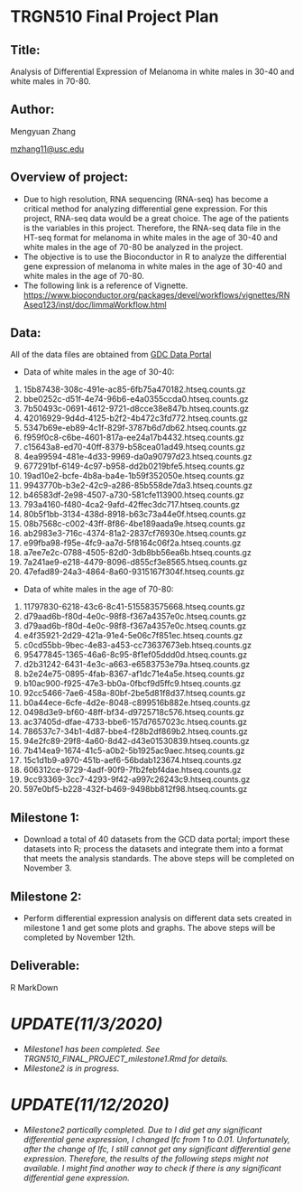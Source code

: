 TRGN510 Final Project Plan
================
Title:
------------------
Analysis of Differential Expression of Melanoma in white males in 30-40 and white males in 70-80.

Author:
----------------
Mengyuan Zhang

mzhang11@usc.edu

Overview of project:
----------------------
* Due to high resolution, RNA sequencing (RNA-seq) has become a critical method for analyzing differential gene expression. For this project, RNA-seq data would be a great choice. The age of the patients is the variables in this project. Therefore, the RNA-seq data file in the HT-seq format for melanoma in white males in the age of 30-40 and white males in the age of 70-80 be analyzed in the project.
* The objective is to use the Bioconductor in R to analyze the differential gene expression of melanoma in white males in the age of 30-40 and white males in the age of 70-80.
* The following link is a reference of Vignette. https://www.bioconductor.org/packages/devel/workflows/vignettes/RNAseq123/inst/doc/limmaWorkflow.html

Data:
------------
All of the data files are obtained from [GDC Data Portal](https://portal.gdc.cancer.gov/)
* Data of white males in the age of 30-40:
1. 15b87438-308c-491e-ac85-6fb75a470182.htseq.counts.gz
2. bbe0252c-d51f-4e74-96b6-e4a0355ccda0.htseq.counts.gz
3. 7b50493c-0691-4612-9721-d8cce38e847b.htseq.counts.gz
4. 42016929-9d4d-4125-b2f2-4b472c3fd772.htseq.counts.gz
5. 5347b69e-eb89-4c1f-829f-3787b6d7db62.htseq.counts.gz
6. f959f0c8-c6be-4601-817a-ee24a17b4432.htseq.counts.gz
7. c15643a8-ed70-40ff-8379-b58cea01ad49.htseq.counts.gz
8. 4ea99594-481e-4d33-9969-da0a90797d23.htseq.counts.gz
9. 677291bf-6149-4c97-b958-dd2b0219bfe5.htseq.counts.gz
10. 19ad10e2-bcfe-4b8a-ba4e-1b59f352050e.htseq.counts.gz
11. 9943770b-b3e2-42c9-a286-85b558de7da3.htseq.counts.gz
12. b46583df-2e98-4507-a730-581cfe113900.htseq.counts.gz
13. 793a4160-f480-4ca2-9afd-42ffec3dc717.htseq.counts.gz
14. 80b5f1bb-3134-438d-8918-b63c73a44e0f.htseq.counts.gz
15. 08b7568c-c002-43ff-8f86-4be189aada9e.htseq.counts.gz
16. ab2983e3-716c-4374-81a2-2837cf76930e.htseq.counts.gz
17. e99fba98-f95e-4fc9-aa7d-5f8164c06f2a.htseq.counts.gz
18. a7ee7e2c-0788-4505-82d0-3db8bb56ea6b.htseq.counts.gz
19. 7a241ae9-e218-4479-8096-d855cf3e8565.htseq.counts.gz
20. 47efad89-24a3-4864-8a60-9315167f304f.htseq.counts.gz

* Data of white males in the age of 70-80:
1. 11797830-6218-43c6-8c41-515583575668.htseq.counts.gz
2. d79aad6b-f80d-4e0c-98f8-f367a4357e0c.htseq.counts.gz
3. d79aad6b-f80d-4e0c-98f8-f367a4357e0c.htseq.counts.gz
4. e4f35921-2d29-421a-91e4-5e06c7f851ec.htseq.counts.gz
5. c0cd55bb-9bec-4e83-a453-cc73637673eb.htseq.counts.gz
6. 95477845-1365-46a6-8c95-8f1ef05ddd0d.htseq.counts.gz
7. d2b31242-6431-4e3c-a663-e6583753e79a.htseq.counts.gz
8. b2e24e75-0895-4fab-8367-af1dc71e4a5e.htseq.counts.gz
9. b10ac900-f925-47e3-bb0a-0fbcf9d5ffc9.htseq.counts.gz
10. 92cc5466-7ae6-458a-80bf-2be5d81f8d37.htseq.counts.gz
11. b0a44ece-6cfe-4d2e-8048-c899516b882e.htseq.counts.gz
12. 0498d3e9-bf60-48ff-bf34-d9725718c576.htseq.counts.gz
13. ac37405d-dfae-4733-bbe6-157d7657023c.htseq.counts.gz
14. 786537c7-34b1-4d87-bbe4-f28b2df869b2.htseq.counts.gz
15. 94e2fc89-29f8-4a60-8d42-d43e01530839.htseq.counts.gz
16. 7b414ea9-1674-41c5-a0b2-5b1925ac9aec.htseq.counts.gz
17. 15c1d1b9-a970-451b-aef6-56bdab123674.htseq.counts.gz
18. 606312ce-9729-4adf-90f9-7fb2febf4dae.htseq.counts.gz
19. 9cc93369-3cc7-4293-9f42-a997c26243c9.htseq.counts.gz
20. 597e0bf5-b228-432f-b469-9498bb812f98.htseq.counts.gz

Milestone 1:
----------------
* Download a total of 40 datasets from the GCD data portal; import these datasets into R; process the datasets and integrate them into a format that meets the analysis standards. The above steps will be completed on November 3.

Milestone 2:
----------------
* Perform differential expression analysis on different data sets created in milestone 1 and get some plots and graphs. The above steps will be completed by November 12th.

Deliverable:
----------------
R MarkDown



*UPDATE(11/3/2020)*
================
* *Milestone1 has been completed. See TRGN510_FINAL_PROJECT_milestone1.Rmd for details.* 
* *Milestone2 is in progress.*


*UPDATE(11/12/2020)*
================
* *Milestone2 partically completed. Due to I did get any significant differential gene expression, I changed lfc from 1 to 0.01. Unfortunately, after the change of lfc, I still cannot get any significant differential gene expression. Therefore, the results of the following steps might not available. I might find another way to check if there is any significant differential gene expression.* 



